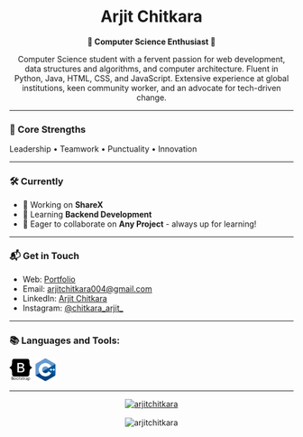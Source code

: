 

<h1 align="center">Arjit Chitkara</h1>
<p align="center">
  <strong>🚀 Computer Science Enthusiast 🚀</strong>
</p>

<p align="center">
  Computer Science student with a fervent passion for web development, data structures and algorithms, and computer architecture. Fluent in Python, Java, HTML, CSS, and JavaScript. Extensive experience at global institutions, keen community worker, and an advocate for tech-driven change.
</p>

---


### 🌟 Core Strengths

Leadership • Teamwork • Punctuality • Innovation

---

### 🛠️ Currently

- 🔭 Working on **ShareX**
- 🌱 Learning **Backend Development**
- 👯 Eager to collaborate on **Any Project** - always up for learning!

---

### 📬 Get in Touch

- Web: [Portfolio](https://arjitchitkara.github.io/Portfolio/)
- Email: [arjitchitkara004@gmail.com](mailto:arjitchitkara004@gmail.com)
- LinkedIn: [Arjit Chitkara](https://linkedin.com/in/arjit-chitkara)
- Instagram: [@chitkara_arjit_](https://instagram.com/chitkara_arjit_)

---

### 📚 Languages and Tools:

<p>
<img src="https://raw.githubusercontent.com/devicons/devicon/master/icons/bootstrap/bootstrap-plain-wordmark.svg" alt="bootstrap" width="40" height="40"/> 
<img src="https://raw.githubusercontent.com/devicons/devicon/master/icons/cplusplus/cplusplus-original.svg" alt="cplusplus" width="40" height="40"/> 
<!-- ... Add other logos as necessary -->
</p>

---

<p align="center">
  <a href="https://github.com/ryo-ma/github-profile-trophy">
    <img src="https://github-profile-trophy.vercel.app/?username=arjitchitkara" alt="arjitchitkara" />
  </a>
</p>

<p align="center">
  <img align="center" src="https://github-readme-stats.vercel.app/api/top-langs?username=arjitchitkara&show_icons=true&locale=en&layout=compact" alt="arjitchitkara" />
</p>
